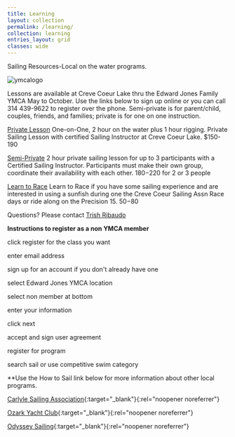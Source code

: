 ```yaml
---
title: Learning
layout: collection
permalink: /learning/
collection: learning
entries_layout: grid
classes: wide
---
```

Sailing Resources-Local on the water programs.

![ymcalogo](https://user-images.githubusercontent.com/83256703/167182152-3c2e45e4-ba3e-4b3f-875c-cdf4e2163397.png)

Lessons are available at Creve Coeur Lake thru the Edward Jones Family YMCA May to October. Use the links below to sign up online or you can call 314 439-9622 to register over the phone. Semi-private is for parent/child, couples, friends, and families; private is for one on one instruction. 

[Private Lesson](https://operations.daxko.com/Online/4034/ProgramsV2/OfferingDetails.mvc?offering_id=SES954827&program_id=TMP12156&location_id=B210&filter=H4sIAAAAAAAEAG1Sy26DMBD8lz1TyTglbfmHSj3khirLsRe6KrYj2zRCUf69JoRXU4kDzOzOzs5yARmEq6G8gHEaoQSPDYXoZSRnhVOq80EcMZ4RLWQQovQxVXHGn58Yf-LskO_K4rVkLLFo9ZorDjxxb-mBawZKRmyc7wXpAKXt2jaD1qlx0ApzdY2ebCNif8KEVp_Z1tSAQ8kzIKvaTqMgK1WkHxT3ETS01bIN-E_NNHIp0bIfMkhTUU8mIhkUXtpmcqCT9AY4ko9fYoAfndOsc_Ku8dLckAoO7x85z4s9pP5v7M_OL2tPRmupMCY0-g7XPmaiusxXYMU69zwfk174nG_4_QP_srnb7sb_jXvZfLZwPx4ZSiqcpd_CDXrVKHzrSKpWGhw2lXVEPzUpZ4aEgnN2PoDBMSA2vnaW4vh9_QUjaPwfnwIAAA2) One-on-One, 2 hour on the water plus 1 hour rigging. Private Sailing Lesson with certified Sailing Instructor at Creve Coeur Lake. $150-190

[Semi-Private](https://operations.daxko.com/Online/4034/ProgramsV2/OfferingDetails.mvc?offering_id=SES954828&program_id=TMP12156&location_id=B210&filter=H4sIAAAAAAAEAG1Sy26DMBD8lz1TyTglbfmHSj3khirLsRe6KrYj2zRCUf69JoRXU4kDzOzOzs5yARmEq6G8gHEaoQSPDYXoZSRnhVOq80EcMZ4RLWQQovQxVXHGn58Yf-LskO_K4rVkLLFo9ZorDjxxb-mBawZKRmyc7wXpAKXt2jaD1qlx0ApzdY2ebCNif8KEVp_Z1tSAQ8kzIKvaTqMgK1WkHxT3ETS01bIN-E_NNHIp0bIfMkhTUU8mIhkUXtpmcqCT9AY4ko9fYoAfndOsc_Ku8dLckAoO7x85z4s9pP5v7M_OL2tPRmupMCY0-g7XPmaiusxXYMU69zwfk174nG_4_QP_srnb7sb_jXvZfLZwPx4ZSiqcpd_CDXrVKHzrSKpWGhw2lXVEPzUpZ4aEgnN2PoDBMSA2vnaW4vh9_QUjaPwfnwIAAA2) 2 hour private sailing lesson for up to 3 participants with a Certified Sailing Instructor. Participants must make their own group, coordinate their availability with each other. $180-$220 for 2 or 3 people

 [Learn to Race](https://operations.daxko.com/Online/4034/ProgramsV2/OfferingDetails.mvc?offering_id=SES954826&program_id=TMP12156&location_id=B210&filter=H4sIAAAAAAAEAG1Sy26DMBD8lz1TyTglbfmHSj3khirLsRe6KrYj2zRCUf69JoRXU4kDzOzOzs5yARmEq6G8gHEaoQSPDYXoZSRnhVOq80EcMZ4RLWQQovQxVXHGn58Yf-LskO_K4rVkLLFo9ZorDjxxb-mBawZKRmyc7wXpAKXt2jaD1qlx0ApzdY2ebCNif8KEVp_Z1tSAQ8kzIKvaTqMgK1WkHxT3ETS01bIN-E_NNHIp0bIfMkhTUU8mIhkUXtpmcqCT9AY4ko9fYoAfndOsc_Ku8dLckAoO7x85z4s9pP5v7M_OL2tPRmupMCY0-g7XPmaiusxXYMU69zwfk174nG_4_QP_srnb7sb_jXvZfLZwPx4ZSiqcpd_CDXrVKHzrSKpWGhw2lXVEPzUpZ4aEgnN2PoDBMSA2vnaW4vh9_QUjaPwfnwIAAA2) Learn to Race if you have some sailing experience and are interested in using a sunfish during one the Creve Coeur Sailing Assn Race days or ride along on the Precision 15. $50-$80

Questions? Please contact [Trish Ribaudo](https://docs.google.com/forms/d/e/1FAIpQLSewxql6tC-BJRPzzJHVEhvWrzkF_BNU1enRDa3O97arOOfvqQ/viewform?usp=sf_link)

**Instructions to register as a non YMCA member**

click register for the class you want

enter email address

sign up for an account if you don't already have one

select Edward Jones YMCA location

select non member at bottom 

enter your information

click next

accept and sign user agreement

register for program

search sail or use competitive swim category

**Use the How to Sail link below for more information about other local programs.

[Carlyle Sailing Association](https://csa-sailing.org){:target="_blank"}{:rel="noopener noreferrer"}

[Ozark Yacht Club](https://ozarkyachtclub.com){:target="_blank"}{:rel="noopener noreferrer"} 

[Odyssey Sailing](https://www.odysseysailing.com){:target="_blank"}{:rel="noopener noreferrer"} 



